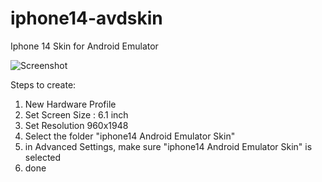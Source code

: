 # iphone14-avdskin
Iphone 14 Skin for Android Emulator

![Screenshot](https://github.com/karljosh16/iphone14-avdskin/assets/13885187/589b7172-de54-46fa-a77a-b82ac6ae7d1f)

Steps to create:
1. New Hardware Profile
2. Set Screen Size : 6.1 inch
3. Set Resolution 960x1948
4. Select the folder "iphone14 Android Emulator Skin"
5. in Advanced Settings, make sure "iphone14 Android Emulator Skin" is selected
6. done
